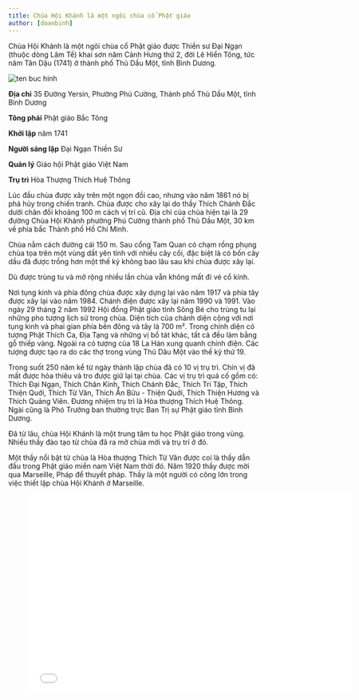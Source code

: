```yaml
---
title: Chùa Hội Khánh là một ngôi chùa cổ Phật giáo
author: [doanbinh]
---
```


Chùa Hội Khánh là một ngôi chùa cổ Phật giáo được Thiền sư Đại Ngạn (thuộc dòng Lâm Tế) khai sơn năm Cảnh Hưng thứ 2, đời Lê Hiển Tông, tức năm Tân Dậu (1741) ở thành phố Thủ Dầu Một, tỉnh Bình Dương.

![ten buc hinh](http://www.vietnamtourism.com//imguploads/tourist/09Chuahoikhanh01.jpg "ten buc hinh")


**Địa chỉ** 	35 Đường Yersin, Phường Phú Cường, Thành phố Thủ Dầu Một, tỉnh Bình Dương

**Tông phái**	Phật giáo Bắc Tông

**Khởi lập**	năm 1741

**Người sáng lập**	Đại Ngạn Thiền Sư

**Quản lý**	Giáo hội Phật giáo Việt Nam

**Trụ trì** 	Hòa Thượng Thích Huệ Thông

Lúc đầu chùa được xây trên một ngọn đồi cao, nhưng vào năm 1861 nó bị phá hủy trong chiến tranh. Chùa được cho xây lại do thầy Thích Chánh Đắc dưới chân đồi khoảng 100 m cách vị trí cũ. Địa chỉ của chùa hiện tại là 29 đường Chùa Hội Khánh phường Phú Cường thành phố Thủ Dầu Một, 30 km về phía bắc Thành phố Hồ Chí Minh.

Chùa nằm cách đường cái 150 m. Sau cổng Tam Quan có chạm rồng phụng chùa tọa trên một vùng dất yên tỉnh với nhiều cây cối, đặc biệt là có bốn cây dầu đã được trồng hơn một thế kỷ không bao lâu sau khi chùa được xây lại.

Dù được trùng tu và mở rộng nhiều lần chùa vẫn không mất đi vẻ cổ kính.

Nơi tụng kinh và phía đông chùa được xây dựng lại vào năm 1917 và phía tây được xây lại vào năm 1984. Chánh điện được xây lại năm 1990 và 1991. Vào ngày 29 tháng 2 năm 1992 Hội đồng Phật giáo tỉnh Sông Bé cho trùng tu lại những pho tượng lịch sử trong chùa. Diện tích của chánh diện cộng với nơi tụng kinh và phai gian phía bên đông và tây là 700 m². Trong chính diện có tượng Phật Thích Ca, Địa Tạng và những vị bồ tát khác, tất cả đều làm bằng gỗ thiếp vàng. Ngoài ra có tượng của 18 La Hán xung quanh chính điện. Các tượng được tạo ra do các thợ trong vùng Thủ Dâu Một vào thế kỷ thứ 19.

Trong suốt 250 năm kể từ ngày thành lập chùa đã có 10 vị trụ trì. Chín vị đã mất được hỏa thiêu và tro được giữ lại tại chùa. Các vị trụ trì quá cố gồm có: Thích Đại Ngạn, Thích Chân Kính, Thích Chánh Đắc, Thích Trí Tập, Thích Thiện Quới, Thích Từ Văn, Thích Ấn Bửu - Thiện Quới, Thích Thiện Hương và Thích Quảng Viên. Đương nhiệm trụ trì là Hòa thượng Thích Huệ Thông. Ngài cũng là Phó Trưởng ban thường trực Ban Trị sự Phật giáo tỉnh Bình Dương.

Đã từ lâu, chùa Hội Khánh là một trung tâm tu học Phật giáo trong vùng. Nhiều thầy đào tạo từ chùa đã ra mở chùa mới và trụ trí ở đó.

Một thầy nổi bật từ chùa là Hòa thượng Thích Từ Văn được coi là thầy dẫn đầu trong Phật giáo miền nam Việt Nam thời đó. Năm 1920 thầy được mời qua Marseille, Pháp để thuyết pháp. Thầy là một người có công lớn trong việc thiết lập chùa Hội Khánh ở Marseille.


<figure><iframe width="650" height="400" src="//www.youtube-nocookie.com/embed/sn1pxTl7gdw" frameborder="0" allowfullscreen></iframe></figure>